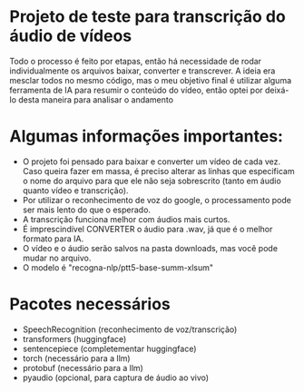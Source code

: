 # Projeto de teste para transcrição do áudio de vídeos

Todo o processo é feito por etapas, então há necessidade de rodar individualmente os arquivos baixar, converter e transcrever. A ideia era mesclar todos no mesmo código, mas o meu objetivo final é utilizar alguma ferramenta de IA para resumir o conteúdo do vídeo, então optei por deixá-lo desta maneira para analisar o andamento


# Algumas informações importantes:

- O projeto foi pensado para baixar e converter um vídeo de cada vez. Caso queira fazer em massa, é preciso alterar as linhas que especificam o nome do arquivo para que ele não seja sobrescrito (tanto em áudio quanto vídeo e transcrição).
- Por utilizar o reconhecimento de voz do google, o processamento pode ser mais lento do que o esperado.
- A transcrição funciona melhor com áudios mais curtos.
- É imprescindível CONVERTER o áudio para .wav, já que é o melhor formato para IA.
- O vídeo e o áudio serão salvos na pasta downloads, mas você pode mudar no arquivo.
- O modelo é "recogna-nlp/ptt5-base-summ-xlsum"


# Pacotes necessários
- SpeechRecognition (reconhecimento de voz/transcrição)
- transformers (huggingface)
- sentencepiece (completementar huggingface)
- torch (necessário para a llm)
- protobuf (necessário para a llm)
- pyaudio (opcional, para captura de áudio ao vivo)
